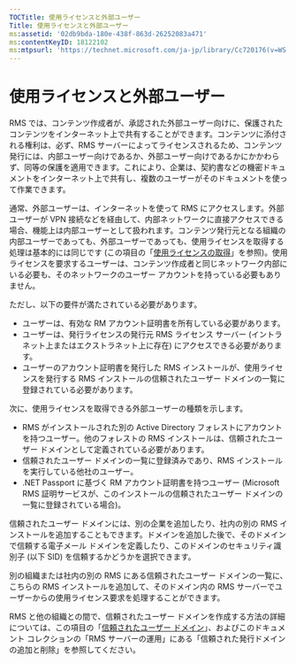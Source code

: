 ```yaml
---
TOCTitle: 使用ライセンスと外部ユーザー
Title: 使用ライセンスと外部ユーザー
ms:assetid: '02db9bda-180e-438f-863d-26252083a471'
ms:contentKeyID: 18122102
ms:mtpsurl: 'https://technet.microsoft.com/ja-jp/library/Cc720176(v=WS.10)'
---
```


使用ライセンスと外部ユーザー
============================

RMS では、コンテンツ作成者が、承認された外部ユーザー向けに、保護されたコンテンツをインターネット上で共有することができます。コンテンツに添付される権利は、必ず、RMS サーバーによってライセンスされるため、コンテンツ発行には、内部ユーザー向けであるか、外部ユーザー向けであるかにかかわらず、同等の保護を適用できます。これにより、企業は、契約書などの機密ドキュメントをインターネット上で共有し、複数のユーザーがそのドキュメントを使って作業できます。

通常、外部ユーザーは、インターネットを使って RMS にアクセスします。外部ユーザーが VPN 接続などを経由して、内部ネットワークに直接アクセスできる場合、機能上は内部ユーザーとして扱われます。コンテンツ発行元となる組織の内部ユーザーであっても、外部ユーザーであっても、使用ライセンスを取得する処理は基本的には同じです (この項目の「[使用ライセンスの取得](https://technet.microsoft.com/0b6cde34-418a-4dee-9d27-b65b93b535ac)」を参照)。使用ライセンスを要求するユーザーは、コンテンツ作成者と同じネットワーク内部にいる必要も、そのネットワークのユーザー アカウントを持っている必要もありません。

ただし、以下の要件が満たされている必要があります。

-   ユーザーは、有効な RM アカウント証明書を所有している必要があります。
-   ユーザーは、発行ライセンスの発行元 RMS ライセンス サーバー (イントラネット上またはエクストラネット上に存在) にアクセスできる必要があります。
-   ユーザーのアカウント証明書を発行した RMS インストールが、使用ライセンスを発行する RMS インストールの信頼されたユーザー ドメインの一覧に登録されている必要があります。

次に、使用ライセンスを取得できる外部ユーザーの種類を示します。

-   RMS がインストールされた別の Active Directory フォレストにアカウントを持つユーザー。他のフォレストの RMS インストールは、信頼されたユーザー ドメインとして定義されている必要があります。
-   信頼されたユーザー ドメインの一覧に登録済みであり、RMS インストールを実行している他社のユーザー。
-   .NET Passport に基づく RM アカウント証明書を持つユーザー (Microsoft RMS 証明サービスが、このインストールの信頼されたユーザー ドメインの一覧に登録されている場合)。

信頼されたユーザー ドメインには、別の企業を追加したり、社内の別の RMS インストールを追加することもできます。ドメインを追加した後で、そのドメインで信頼する電子メール ドメインを定義したり、このドメインのセキュリティ識別子 (以下 SID) を信頼するかどうかを選択できます。

別の組織または社内の別の RMS にある信頼されたユーザー ドメインの一覧に、こちらの RMS インストールを追加して、そのドメイン内の RMS サーバーでユーザーからの使用ライセンス要求を処理することができます。

RMS と他の組織との間で、信頼されたユーザー ドメインを作成する方法の詳細については、この項目の「[信頼されたユーザー ドメイン](https://technet.microsoft.com/a09b883f-f455-4c46-a4fd-d37b689e1d24)」、およびこのドキュメント コレクションの「RMS サーバーの運用」にある「信頼された発行ドメインの追加と削除」を参照してください。
